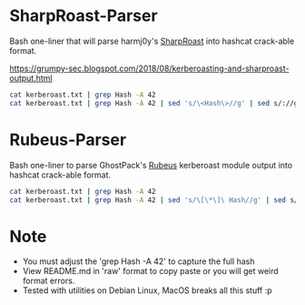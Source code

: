 # SharpRoast-Parser
Bash one-liner that will parse harmj0y's [SharpRoast](https://github.com/GhostPack/SharpRoast) into hashcat crack-able format.

https://grumpy-sec.blogspot.com/2018/08/kerberoasting-and-sharproast-output.html

```bash
cat kerberoast.txt | grep Hash -A 42
cat kerberoast.txt | grep Hash -A 42 | sed 's/\<Hash\>//g' | sed s/://g | sed s/--//g | sed -r 's/\s+//g' | tr '\n' ' ' | sed 's/\s//g' | sed 's/$k\{1,\}/\'$'\n&/g'
```

# Rubeus-Parser
Bash one-liner to parse GhostPack's [Rubeus](https://github.com/GhostPack/Rubeus) kerberoast module output into hashcat crack-able format.

```bash
cat kerberoast.txt | grep Hash -A 42
cat kerberoast.txt | grep Hash -A 42 | sed 's/\[\*\]\ Hash//g' | sed s/://g | sed s/--//g | sed -r 's/\s+//g' | tr '\n' ' ' | sed 's/\s//g' | sed 's/$k\{1,\}/\'$'\n&/g'
```

# Note
- You must adjust the 'grep Hash -A 42' to capture the full hash
- View README.md in 'raw' format to copy paste or you will get weird format errors.
- Tested with utilities on Debian Linux, MacOS breaks all this stuff :p
